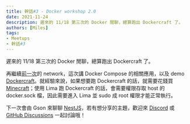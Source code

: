 ```yaml
---
title: 幹話#3 - Docker workshop 2.0
date: 2021-11-24
description: 遲來的 11/18 第三次的 Docker 閒聊，總算跑出 Dockercraft 了。
authors: [Miles]
tags:
- Meetups
- 幹話#3
---
```


遲來的 11/18 第三次的 Docker 閒聊，總算跑出 Dockercraft 了。

<!--truncate-->

再繼續[前一次](docker-workshop-2_0-part2.md)的 network，這次講 Docker Compose 的相關應用，以及 demo [Dockercraft](https://github.com/docker/dockercraft)。就經驗來說，如果想要跑 Dockercraft 的話，就需要花錢買 [Minecraft](https://www.minecraft.net/)；使用 Lima 跑 Dockercraft 的話，會需要權限存取 host 的 docker.sock 檔，因此需要進入 Lima 並 sudo 成 root 權限才能正常執行。

下一次會由 Gson 來聊聊 [NestJS](https://nestjs.com/)，若有想分享的主題，歡迎來 [Discord](https://discord.io/ganhuaking) 或 [GitHub Discussions](https://github.com/ganhuaking/ganhuaking.github.io/discussions) 一起討論哦！
